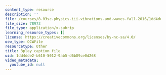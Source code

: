 ```yaml
---
content_type: resource
description: ''
file: /courses/8-03sc-physics-iii-vibrations-and-waves-fall-2016/1dd4dde2b61050129ab5d6b89ce0d268_T2n6fVybLcU.vtt
file_size: 78973
file_type: application/x-subrip
learning_resource_types: []
license: https://creativecommons.org/licenses/by-nc-sa/4.0/
ocw_type: OCWFile
resourcetype: Other
title: 3play caption file
uid: 1dd4dde2-b610-5012-9ab5-d6b89ce0d268
video_metadata:
  youtube_id: null
---
```

